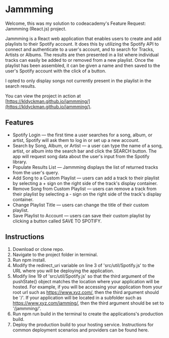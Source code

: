 # Jammming

Welcome, this was my solution to codeacademy's Feature Request: Jammming (React.js) project.

Jammming is a React web application that enables users to create and add playlists to their Spotify account. It does this by utilizing the Spotify API to connect and authenticate to a user's account, and to search for Tracks, Artists or Albums. The results are then presented in a list where individual tracks can easily be added to or removed from a new playlist. Once the playlist has been assembled, it can be given a name and then saved to the user's Spotify account with the click of a button.

I opted to only display songs not currently present in the playlist in the search results.

You can view the project in action at [https://kldyckman.github.io/jammming/](https://kldyckman.github.io/jammming/).

## Features

* Spotify Login — the first time a user searches for a song, album, or artist, Spotify will ask them to log in or set up a new account.
* Search by Song, Album, or Artist — a user can type the name of a song, artist, or album into the search bar and click the SEARCH button. The app will request song data about the user's input from the Spotify library.
* Populate Results List — Jammming displays the list of returned tracks from the user's query.
* Add Song to a Custom Playlist — users can add a track to their playlist by selecting a + sign on the right side of the track's display container.
* Remove Song from Custom Playlist — users can remove a track from their playlist by selecting a - sign on the right side of the track's display container.
* Change Playlist Title — users can change the title of their custom playlist.
* Save Playlist to Account — users can save their custom playlist by clicking a button called SAVE TO SPOTIFY.

## Instructions

1. Download or clone repo.
2. Navigate to the project folder in terminal.
3. Run npm install.
4. Modify the redirect_uri variable on line 3 of 'src/util/Spotify.js' to the URL where you will be deploying the application.
5. Modify line 19 of 'src/util/Spotify.js' so that the third argument of the pushState() object matches the location where your application will be hosted. For example, if you will be accessing your application from your root url such as https://www.xyz.com/, then the third argument should be '/'. If your application will be located in a subfolder such as https://www.xyz.com/jamming/, then the third argument should be set to '/jammming/'.
6. Run npm run build in the terminal to create the applications's production build.
7. Deploy the production build to your hosting service. Instructions for common deployment scenarios and providers can be found here.
